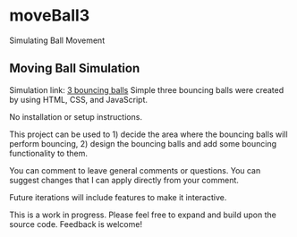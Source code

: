 # moveBall3
Simulating Ball Movement

## Moving Ball Simulation
Simulation link: [3 bouncing balls](https://marialee222.github.io/moveBall3.github.io/moveBall3.html)
Simple three bouncing balls were created by using HTML, CSS, and JavaScript.

No installation or setup instructions.

This project can be used to 1) decide the area where the bouncing balls will perform bouncing, 2) design the bouncing balls and add some bouncing functionality to them. 

You can comment to leave general comments or questions.  You can suggest changes that I can apply directly from your comment.

Future iterations will include features to make it interactive. 

This is a work in progress.  Please feel free to expand and build upon the source code.  Feedback is welcome!

